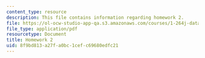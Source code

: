 ```yaml
---
content_type: resource
description: This file contains information regarding homework 2.
file: https://ol-ocw-studio-app-qa.s3.amazonaws.com/courses/1-264j-database-internet-and-systems-integration-technologies-fall-2013/8f9bd813a27fa0bc1cefc69680edfc21_MIT1_264JF13_HW2.pdf
file_type: application/pdf
resourcetype: Document
title: Homework 2
uid: 8f9bd813-a27f-a0bc-1cef-c69680edfc21
---
```

